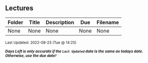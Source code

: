 ## Lectures

| Folder | Title | Description | Due | Filename |
|-----|-----|-----|-----|-----|
| None | None | None | None | None |

<sup>Last Updated: 2022-08-23 (Tue @ 14:25)</sup> 

<sup>***Days Left is only accurate if the `Last Updated` date is the same as todays date. Otherwise, use the due date!***</sup> 